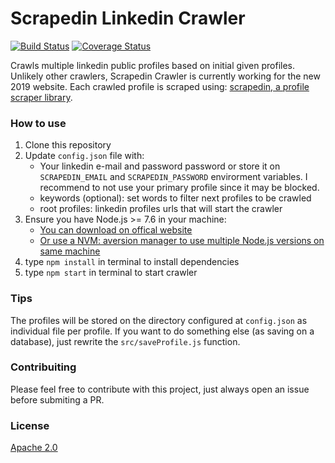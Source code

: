 Scrapedin Linkedin Crawler
=======
[![Build Status](https://travis-ci.org/leonardiwagner/scrapedin-linkedin-crawler.svg?branch=master)](https://travis-ci.org/leonardiwagner/scrapedin-linkedin-crawler)
[![Coverage Status](https://coveralls.io/repos/github/leonardiwagner/scrapedin-linkedin-crawler/badge.svg?branch=master)](https://coveralls.io/github/leonardiwagner/scrapedin-linkedin-crawler?branch=master)

Crawls multiple linkedin public profiles based on initial given profiles. Unlikely other crawlers, Scrapedin Crawler is currently working for the new 2019 website. Each crawled profile is scraped using:  [scrapedin, a profile scraper library](https://github.com/leonardiwagner/scrapedin).

### How to use
1. Clone this  repository
2. Update `config.json` file with:
   * Your linkedin e-mail and password password or store it on `SCRAPEDIN_EMAIL` and `SCRAPEDIN_PASSWORD` envirorment variables. I recommend to not use your primary profile since it may be blocked.
   * keywords (optional): set words to filter next profiles to be crawled
   * root profiles: linkedin profiles urls that will start the crawler
3. Ensure you have Node.js >= 7.6 in your machine:
    * [You can download on offical website](https://nodejs.org/)
    * [Or use a NVM: aversion manager to use multiple Node.js versions on same machine](https://github.com/creationix/nvm#installation  )   
4. type `npm install` in terminal to install dependencies
5. type `npm start` in terminal to start crawler

### Tips
The profiles will be stored on the directory configured at `config.json` as individual file per profile. If you want to do something else (as saving on a database), just rewrite the `src/saveProfile.js` function.

### Contribuiting
Please feel free to contribute with this project, just always open an issue before submiting a PR.

### License

[Apache 2.0][apache-license]

[apache-license]:./LICENSE
